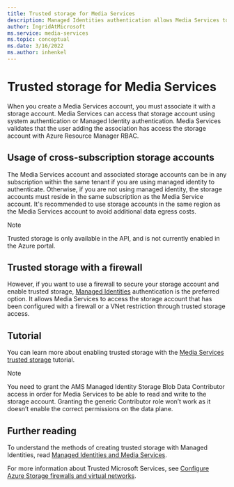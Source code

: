 ```yaml
---
title: Trusted storage for Media Services
description: Managed Identities authentication allows Media Services to access the storage account that has been configured with a firewall or a VNet restriction through trusted storage access.
author: IngridAtMicrosoft
ms.service: media-services
ms.topic: conceptual
ms.date: 3/16/2022
ms.author: inhenkel
---
```


# Trusted storage for Media Services

When you create a Media Services account, you must associate it with a storage account. Media Services can access that storage account using system authentication or Managed Identity authentication. Media Services validates that the user adding the association has access the storage account with Azure Resource Manager RBAC.

## Usage of cross-subscription storage accounts

The Media Services account and associated storage accounts can be in any subscription within the same tenant if you are using managed identity to authenticate. Otherwise, if you are not using managed identity, the storage accounts must reside in the same subscription as the Media Service account. It's recommended to use storage accounts in the same region as the Media Services account to avoid additional data egress costs.

>[!NOTE]
>Trusted storage is only available in the API, and is not currently enabled in the Azure portal.

## Trusted storage with a firewall

However, if you want to use a firewall to secure your storage account and enable trusted storage, [Managed Identities](concept-managed-identities.md) authentication is the preferred option. It allows Media Services to access the storage account that has been configured with a firewall or a VNet restriction through trusted storage access.

## Tutorial

You can learn more about enabling trusted storage with the [Media Services trusted storage](security-trusted-storage-rest-tutorial.md) tutorial.

> [!NOTE]
> You need to grant the AMS Managed Identity Storage Blob Data Contributor access in order for Media Services to be able to read and write to the storage account.  Granting the generic Contributor role won’t work as it doesn’t enable the correct permissions on the data plane.

## Further reading

To understand the methods of creating trusted storage with Managed Identities, read [Managed Identities and Media Services](concept-managed-identities.md).

For more information about Trusted Microsoft Services, see [Configure Azure Storage firewalls and virtual networks](https://docs.microsoft.com/storage/common/storage-network-security.md#trusted-microsoft-services).
